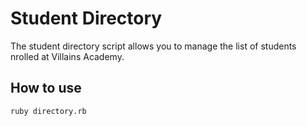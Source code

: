 # Student Directory #

The student directory script allows you to manage the list of students nrolled at Villains Academy.

## How to use ##

```shell
ruby directory.rb
```

